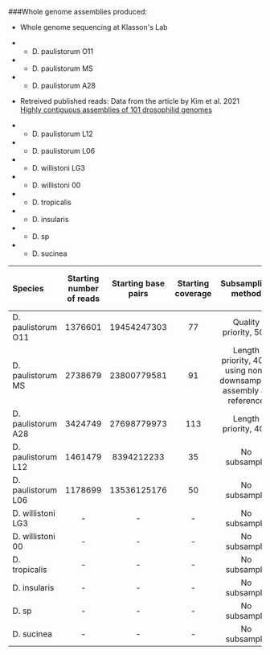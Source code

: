 ###Whole genome assemblies produced:

* Whole genome sequencing at Klasson's Lab
* * D. paulistorum O11
* * D. paulistorum MS
* * D. paulistorum A28

* Retreived published reads:
Data from the article by Kim et al. 2021 [Highly contiguous assemblies of 101 drosophilid genomes](https://elifesciences.org/articles/66405)
* * D. paulistorum L12
* * D. paulistorum L06
* * D. willistoni LG3
* * D. willistoni 00
* * D. tropicalis
* * D. insularis
* * D. sp
* * D. sucinea


|Species|Starting number of reads|Starting base pairs|Starting coverage|Subsampling method|Number of reads post-subsample|Base pairs post-subsample|Coverage post-subsample|
|:---|:---:|:---:|:---:|:---:|:---:|:---:|:---:|
|D. paulistorum O11|1376601|19454247303|77|Quality priority, 50X|827899|12500020744|50|
|D. paulistorum MS|2738679|23800779581|91|Length priority, 40X, using non-downsampled assembly as reference|430957|10000006739|38|
|D. paulistorum A28|3424749|27698779973|113|Length priority, 40X|318515|10000006664|41|
|D. paulistorum L12|1461479|8394212233|35|No subsample|-|-|-|
|D. paulistorum L06|1178699|13536125176|50|No subsample|-|-|-|
|D. willistoni LG3|-|-|-|No subsample|-|-|-|
|D. willistoni 00|-|-|-|No subsample|-|-|-|
|D. tropicalis|-|-|-|No subsample|-|-|-|
|D. insularis|-|-|-|No subsample|-|-|-|
|D. sp|-|-|-|No subsample|-|-|-|
|D. sucinea|-|-|-|No subsample|-|-|-|






